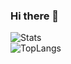 ### Hi there 👋
![Stats](https://github-readme-stats.vercel.app/api?username=qualia061&show_icons=true&theme=outrun&count_private=true)  
![TopLangs](https://github-readme-stats.vercel.app/api/top-langs?username=qualia061&layout=compact&show_icons=true&theme=outrun&hide=jupyter%20notebook)  

<!--
**Qualia061/Qualia061** is a ✨ _special_ ✨ repository because its `README.md` (this file) appears on your GitHub profile.

Here are some ideas to get you started:

- 🔭 I’m currently working on ...
- 🌱 I’m currently learning ...
- 👯 I’m looking to collaborate on ...
- 🤔 I’m looking for help with ...
- 💬 Ask me about ...
- 📫 How to reach me: ...
- 😄 Pronouns: ...
- ⚡ Fun fact: ...
-->
